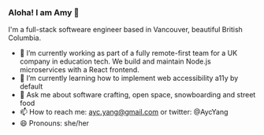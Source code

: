 ### Aloha! I am Amy 👋 

I'm a full-stack softweare engineer based in Vancouver, beautiful British Columbia.

- 🔭 I’m currently working as part of a fully remote-first team for a UK company in education tech. We build and maintain Node.js microservices with a React frontend.
- 🌱 I’m currently learning how to implement web accessibility a11y by default
- 💬 Ask me about software crafting, open space, snowboarding and street food
- 📫 How to reach me: ayc.yang@gmail.com or twitter: @AycYang
- 😄 Pronouns: she/her

<!--
**mongolianprincess/mongolianprincess** is a ✨ _special_ ✨ repository because its `README.md` (this file) appears on your GitHub profile.

Here are some ideas to get you started:

- 🔭 I’m currently working on ...
- 🌱 I’m currently learning ...
- 👯 I’m looking to collaborate on ...
- 🤔 I’m looking for help with ...
- 💬 Ask me about ...
- 📫 How to reach me: ...
- 😄 Pronouns: ...
- ⚡ Fun fact: ...
-->
